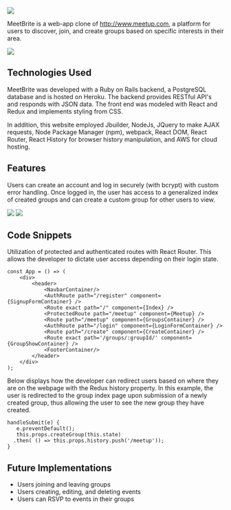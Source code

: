  <img src= "https://meetbrite-seeds.s3.amazonaws.com/screenshot1.png"/>

MeetBrite is a web-app clone of http://www.meetup.com, a platform for users  to discover, join, and create groups based on specific interests in their area.

<img src= "https://meetbrite-seeds.s3.amazonaws.com/screenshot2.png"/>

## Technologies Used
MeetBrite was developed with a Ruby on Rails backend, a PostgreSQL database and is hosted on Heroku.  The backend provides RESTful API's and responds with JSON data.  The front end was modeled with React and Redux and implements styling from CSS.

In addition, this website employed Jbuilder, NodeJs, JQuery to make AJAX requests, Node Package Manager (npm), webpack, React DOM, React Router, React History for browser history manipulation, and AWS for cloud hosting.

## Features
Users can create an account and log in securely (with bcrypt) with custom error handling.  Once logged in, the user has access to a generalized index of created groups and can create a custom group for other users to view. 

<img src= "https://meetbrite-seeds.s3.amazonaws.com/screenshot4.png"/>
<img src= "https://meetbrite-seeds.s3.amazonaws.com/screenshot5.png"/>

## Code Snippets
Utilization of protected and authenticated routes with React Router.  This allows the developer to dictate user access depending on their login state.
```
const App = () => (
    <div>
        <header>
            <NavbarContainer/>
            <AuthRoute path="/register" component={SignupFormContainer} />
            <Route exact path="/" component={Index} />
            <ProtectedRoute path="/meetup" component={Meetup} />
            <Route path="/meetup" component={GroupsContainer} />
            <AuthRoute path="/login" component={LoginFormContainer} />
            <Route path="/create" component={CreateContainer} />
            <Route exact path='/groups/:groupId/' component={GroupShowContainer} />
            <FooterContainer/>
        </header>
    </div>
);
```

Below displays how the developer can redirect users based on where they are on the webpage with the Redux history property.  In this example, the user is redirected to the group index page upon submission of a newly created group, thus allowing the user to see the new group they have created.

```
handleSubmit(e) {
   e.preventDefault();
   this.props.createGroup(this.state)
  .then( () => this.props.history.push('/meetup'));
}

```
## Future Implementations
* Users joining and leaving groups
* Users creating, editing, and deleting events
* Users can RSVP to events in their groups 
